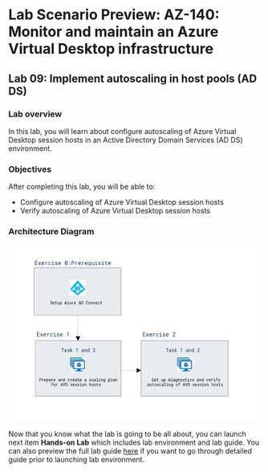 # Lab Scenario Preview: AZ-140: Monitor and maintain an Azure Virtual Desktop infrastructure

## Lab 09: Implement autoscaling in host pools (AD DS)

### Lab overview

In this lab, you will learn about configure autoscaling of Azure Virtual Desktop session hosts in an Active Directory Domain Services (AD DS) environment.

### Objectives
  
After completing this lab, you will be able to:

- Configure autoscaling of Azure Virtual Desktop session hosts
- Verify autoscaling of Azure Virtual Desktop session hosts

### Architecture Diagram

   ![](media/az-140-mod9.png)

Now that you know what the lab is going to be all about, you can launch next item **Hands-on Lab** which includes lab environment and lab guide. You can also preview the full lab guide [here](https://experience.cloudlabs.ai/#/labguidepreview/866d1b89-951e-402e-a207-a8be0156c784) if you want to go through detailed guide prior to launching lab environment.  